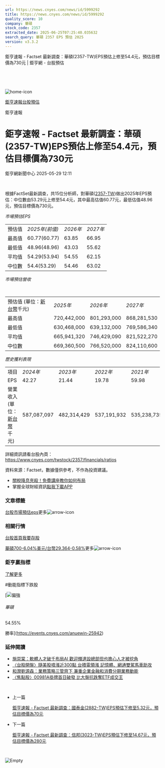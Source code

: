 ```yaml
---
url: https://news.cnyes.com/news/id/5999292
title: https://news.cnyes.com/news/id/5999292
quality_score: 10
company: 華碩
stock_code: 2357
extracted_date: 2025-06-25T07:25:40.035632
search_query: 華碩 2357 EPS 預估 2025
version: v3.3.2
---
```


鉅亨速報 - Factset 最新調查：華碩(2357-TW)EPS預估上修至54.4元，預估目標價為730元 | 鉅亨網 - 台股預估

‌

‌

![home-icon](/assets/icons/breadCrumb/symbol-icon-home.svg)

[鉅亨速報](/news/cat/anue_live)[台股預估](/news/cat/tw_forecast)

鉅亨速報

# 鉅亨速報 - Factset 最新調查：華碩(2357-TW)EPS預估上修至54.4元，預估目標價為730元

鉅亨網新聞中心 2025-05-29 12:11

‌

根據FactSet最新調查，共15位分析師，對華碩([2357-TW](https://www.cnyes.com/twstock/2357))做出2025年EPS預估：中位數由53.29元上修至54.4元，其中最高估值60.77元，最低估值48.96元，預估目標價為730元。

*市場預估EPS*

|  |  |  |  |
| --- | --- | --- | --- |
| 預估值 | *2025年(前值)* | *2026年* | *2027年* |
| 最高值 | 60.77(60.77) | 63.85 | 66.95 |
| 最低值 | 48.96(48.96) | 43.03 | 55.62 |
| 平均值 | 54.29(53.94) | 54.55 | 62.15 |
| 中位數 | 54.4(53.29) | 54.46 | 63.02 |

*市場預估營收*

‌

|  |  |  |  |
| --- | --- | --- | --- |
| 預估值 (單位：[新台幣](https://invest.cnyes.com/forex/detail/usdtwd)千元) | *2025年* | *2026年* | *2027年* |
| 最高值 | 720,442,000 | 801,293,000 | 868,281,530 |
| 最低值 | 630,468,000 | 639,132,000 | 769,586,340 |
| 平均值 | 665,941,320 | 746,429,090 | 821,522,270 |
| 中位數 | 669,360,500 | 766,520,000 | 824,110,600 |

*歷史獲利表現*

|  |  |  |  |  |
| --- | --- | --- | --- | --- |
| 項目 | *2024年* | *2023年* | *2022年* | *2021年* |
| EPS | 42.27 | 21.44 | 19.78 | 59.98 |
| 營業收入 (單位：[新台幣](https://invest.cnyes.com/forex/detail/usdtwd)千元) | 587,087,097 | 482,314,429 | 537,191,932 | 535,238,735 |

詳細資訊請看台股內頁：  
<https://www.cnyes.com/twstock/2357/financials/ratios>

資料來源：Factset，數據僅供參考，不作為投資建議。

* [關稅降息夾殺！免費講座教你如何布局](https://www.rsc.com.tw/Cnyes_RSC/SeminarBooking2025InvestmentOutlook.aspx?utm_source=anue&utm_medium=usstocks_end)
* 掌握全球財經資訊[點我下載APP](http://www.cnyes.com/app/?utm_source=mweb&utm_medium=HamMenuBanner&utm_campaign=fixed&utm_content=entr)

### 文章標籤

[台股](https://news.cnyes.com/tag/台股 "台股")[市場預估](https://news.cnyes.com/tag/市場預估 "市場預估")[eps](https://news.cnyes.com/tag/eps "eps")更多![arrow-icon](/assets/icons/arrows/arrow-down.svg)

### 相關行情

[台股首頁](https://www.cnyes.com/twstock)[我要存股](https://supr.link/8OHaU)

[華碩700-6.04%](https://www.cnyes.com/twstock/2357)[美元/台幣29.364-0.58%](https://invest.cnyes.com/forex/detail/USDTWD)更多![arrow-icon](/assets/icons/arrows/arrow-down.svg)

### 鉅亨贏指標

[了解更多](https://events.cnyes.com/anuewin-25942)

#動能指標下跌股

[![偏強](/assets/icons/win-indicator/long.svg)

###### 華碩

54.55%

勝率](https://events.cnyes.com/anuewin-25942)

### 延伸閱讀

* [施崇棠：軟體人才破千布局AI 歡迎輝達設總部但也擔心人才被挖角](/news/id/5997162)
* [〈台股開盤〉隨美股噴漲近300點 台積電領漲 記憶體、網通雙駕馬車助攻](/news/id/5996838)
* [和潤劉源森：業務策略三管齊下 兼重企業金融和消費分期業務動能](/news/id/5995603)
* [〈焦點股〉00981A掛牌首日破發 比大盤抗跌奪ETF成交王](/news/id/5994888)

‌

* 上一篇

  [鉅亨速報 - Factset 最新調查：國泰金(2882-TW)EPS預估下修至5.32元，預估目標價為70元](/news/id/5999931)
* 下一篇

  [鉅亨速報 - Factset 最新調查：信邦(3023-TW)EPS預估下修至14.67元，預估目標價為280元](/news/id/5999029)

‌

![Empty](/assets/icons/skeleton/empty-image.svg)

‌